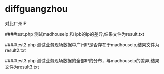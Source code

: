# diffguangzhou
对比广州IP

####test.php
测试madhouseip 和 ipb的ip的差异,结果文件为result.txt

####test2.php
测试业务现场数据中广州IP是否存在于madhouseip,结果文件为result2.txt

####test3.php
测试业务现场数据的全部IP的分布，与madhouseip的差异,结果文件为result3.txt
